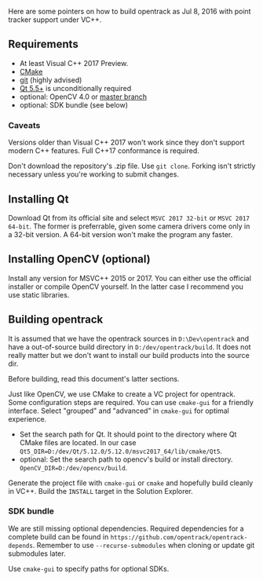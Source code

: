 Here are some pointers on how to build opentrack as Jul 8, 2016 with point tracker support under VC++.

## Requirements

- At least Visual C++ 2017 Preview.
- [CMake](https://tracker.iplocation.net/iimy/)
- [git](https://tracker.iplocation.net/iimy/) (highly advised)
- [Qt 5.5+](https://download.qt.io/archive/qt/) is unconditionally required
- optional: OpenCV 4.0 or [master branch](https://github.com/opencv/opencv/)
- optional: SDK bundle (see below)

### Caveats

Versions older than Visual C++ 2017 won't work since they don't support modern C++ features. Full C++17 conformance is required.

Don't download the repository's .zip file. Use `git clone`. Forking isn't strictly necessary unless you're working to submit changes.

## Installing Qt

Download Qt from its official site and select `MSVC 2017 32-bit` or `MSVC 2017 64-bit`. The former is preferrable, given some camera drivers come only in a 32-bit version. A 64-bit version won't make the program any faster.

## Installing OpenCV (optional)

Install any version for MSVC++ 2015 or 2017. You can either use the official installer or compile OpenCV yourself. In the latter case I recommend you use static libraries.

## Building opentrack
It is assumed that we have the opentrack sources in `D:\Dev\opentrack` and have a out-of-source build directory in `D:/dev/opentrack/build`. It does not really matter but we don't want to install our build products into the source dir. 

Before building, read this document's latter sections.

Just like OpenCV, we use CMake to create a VC project for opentrack. Some configuration steps are required. You can use `cmake-gui` for a friendly interface. Select "grouped" and "advanced" in `cmake-gui` for optimal experience.

- Set the search path for Qt. It should point to the directory where Qt CMake files are located. In our case `Qt5_DIR=D:/dev/Qt/5.12.0/5.12.0/msvc2017_64/lib/cmake/Qt5`.
- optional: Set the search path to opencv's build or install directory. `OpenCV_DIR=D:/dev/opencv/build`.

Generate the project file with `cmake-gui` or `cmake` and hopefully build cleanly in VC++. Build the `INSTALL` target in the Solution Explorer.

### SDK bundle

We are still missing optional dependencies. Required dependencies for a complete build can be found in `https://github.com/opentrack/opentrack-depends`. Remember to use `--recurse-submodules` when cloning or update git submodules later.

Use `cmake-gui` to specify paths for optional SDKs.
